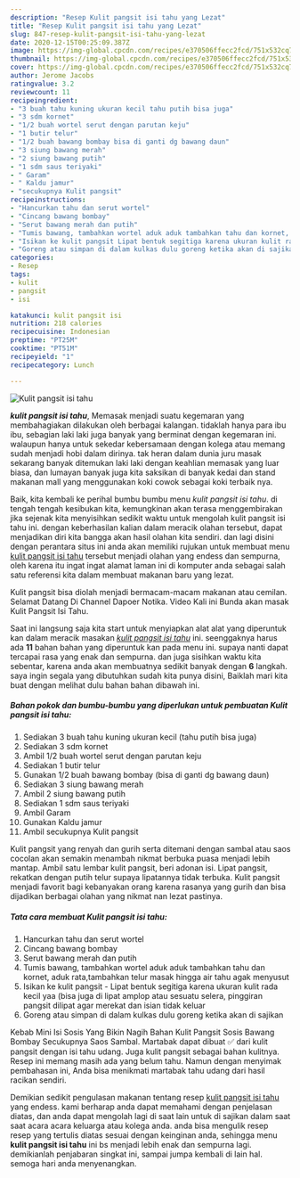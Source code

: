```yaml
---
description: "Resep Kulit pangsit isi tahu yang Lezat"
title: "Resep Kulit pangsit isi tahu yang Lezat"
slug: 847-resep-kulit-pangsit-isi-tahu-yang-lezat
date: 2020-12-15T00:25:09.387Z
image: https://img-global.cpcdn.com/recipes/e370506ffecc2fcd/751x532cq70/kulit-pangsit-isi-tahu-foto-resep-utama.jpg
thumbnail: https://img-global.cpcdn.com/recipes/e370506ffecc2fcd/751x532cq70/kulit-pangsit-isi-tahu-foto-resep-utama.jpg
cover: https://img-global.cpcdn.com/recipes/e370506ffecc2fcd/751x532cq70/kulit-pangsit-isi-tahu-foto-resep-utama.jpg
author: Jerome Jacobs
ratingvalue: 3.2
reviewcount: 11
recipeingredient:
- "3 buah tahu kuning ukuran kecil tahu putih bisa juga"
- "3 sdm kornet"
- "1/2 buah wortel serut dengan parutan keju"
- "1 butir telur"
- "1/2 buah bawang bombay bisa di ganti dg bawang daun"
- "3 siung bawang merah"
- "2 siung bawang putih"
- "1 sdm saus teriyaki"
- " Garam"
- " Kaldu jamur"
- "secukupnya Kulit pangsit"
recipeinstructions:
- "Hancurkan tahu dan serut wortel"
- "Cincang bawang bombay"
- "Serut bawang merah dan putih"
- "Tumis bawang, tambahkan wortel aduk aduk tambahkan tahu dan kornet, aduk rata,tambahkan telur masak hingga air tahu agak menyusut"
- "Isikan ke kulit pangsit Lipat bentuk segitiga karena ukuran kulit rada kecil yaa (bisa juga di lipat amplop atau sesuatu selera, pinggiran pangsit dilipat agar merekat dan isian tidak keluar"
- "Goreng atau simpan di dalam kulkas dulu goreng ketika akan di sajikan"
categories:
- Resep
tags:
- kulit
- pangsit
- isi

katakunci: kulit pangsit isi 
nutrition: 218 calories
recipecuisine: Indonesian
preptime: "PT25M"
cooktime: "PT51M"
recipeyield: "1"
recipecategory: Lunch

---
```



![Kulit pangsit isi tahu](https://img-global.cpcdn.com/recipes/e370506ffecc2fcd/751x532cq70/kulit-pangsit-isi-tahu-foto-resep-utama.jpg)

<b><i>kulit pangsit isi tahu</i></b>, Memasak menjadi suatu kegemaran yang membahagiakan dilakukan oleh berbagai kalangan. tidaklah hanya para ibu ibu, sebagian laki laki juga banyak yang berminat dengan kegemaran ini. walaupun hanya untuk sekedar kebersamaan dengan kolega atau memang sudah menjadi hobi dalam dirinya. tak heran dalam dunia juru masak sekarang banyak ditemukan laki laki dengan keahlian memasak yang luar biasa, dan lumayan banyak juga kita saksikan di banyak kedai dan stand makanan mall yang menggunakan koki cowok sebagai koki terbaik nya.

Baik, kita kembali ke perihal bumbu bumbu menu <i>kulit pangsit isi tahu</i>. di tengah tengah kesibukan kita, kemungkinan akan terasa menggembirakan jika sejenak kita menyisihkan sedikit waktu untuk mengolah kulit pangsit isi tahu ini. dengan keberhasilan kalian dalam meracik olahan tersebut, dapat menjadikan diri kita bangga akan hasil olahan kita sendiri. dan lagi disini dengan perantara situs ini anda akan memiliki rujukan untuk membuat menu <u>kulit pangsit isi tahu</u> tersebut menjadi olahan yang endess dan sempurna, oleh karena itu ingat ingat alamat laman ini di komputer anda sebagai salah satu referensi kita dalam membuat makanan baru yang lezat.

Kulit pangsit bisa diolah menjadi bermacam-macam makanan atau cemilan. Selamat Datang Di Channel Dapoer Notika. Video Kali ini Bunda akan masak Kulit Pangsit Isi Tahu.


Saat ini langsung saja kita start untuk menyiapkan alat alat yang diperuntuk kan dalam meracik masakan <u><i>kulit pangsit isi tahu</i></u> ini. seenggaknya harus ada <b>11</b> bahan bahan yang diperuntuk kan pada menu ini. supaya nanti dapat tercapai rasa yang enak dan sempurna. dan juga sisihkan waktu kita sebentar, karena anda akan membuatnya sedikit banyak dengan <b>6</b> langkah. saya ingin segala yang dibutuhkan sudah kita punya disini, Baiklah mari kita buat dengan melihat dulu bahan bahan dibawah ini.

<!--inarticleads1-->

##### Bahan pokok dan bumbu-bumbu yang diperlukan untuk pembuatan Kulit pangsit isi tahu:

1. Sediakan 3 buah tahu kuning ukuran kecil (tahu putih bisa juga)
1. Sediakan 3 sdm kornet
1. Ambil 1/2 buah wortel serut dengan parutan keju
1. Sediakan 1 butir telur
1. Gunakan 1/2 buah bawang bombay (bisa di ganti dg bawang daun)
1. Sediakan 3 siung bawang merah
1. Ambil 2 siung bawang putih
1. Sediakan 1 sdm saus teriyaki
1. Ambil  Garam
1. Gunakan  Kaldu jamur
1. Ambil secukupnya Kulit pangsit


Kulit pangsit yang renyah dan gurih serta ditemani dengan sambal atau saos cocolan akan semakin menambah nikmat berbuka puasa menjadi lebih mantap. Ambil satu lembar kulit pangsit, beri adonan isi. Lipat pangsit, rekatkan dengan putih telur supaya lipatannya tidak terbuka. Kulit pangsit menjadi favorit bagi kebanyakan orang karena rasanya yang gurih dan bisa dijadikan berbagai olahan yang nikmat nan lezat pastinya. 

<!--inarticleads2-->

##### Tata cara membuat Kulit pangsit isi tahu:

1. Hancurkan tahu dan serut wortel
1. Cincang bawang bombay
1. Serut bawang merah dan putih
1. Tumis bawang, tambahkan wortel aduk aduk tambahkan tahu dan kornet, aduk rata,tambahkan telur masak hingga air tahu agak menyusut
1. Isikan ke kulit pangsit - Lipat bentuk segitiga karena ukuran kulit rada kecil yaa (bisa juga di lipat amplop atau sesuatu selera, pinggiran pangsit dilipat agar merekat dan isian tidak keluar
1. Goreng atau simpan di dalam kulkas dulu goreng ketika akan di sajikan


Kebab Mini Isi Sosis Yang Bikin Nagih Bahan Kulit Pangsit Sosis Bawang Bombay Secukupnya Saos Sambal. Martabak dapat dibuat ✅ dari kulit pangsit dengan isi tahu udang. Juga kulit pangsit sebagai bahan kulitnya. Resep ini memang masih ada yang belum tahu. Namun dengan menyimak pembahasan ini, Anda bisa menikmati martabak tahu udang dari hasil racikan sendiri. 

Demikian sedikit pengulasan makanan tentang resep <u>kulit pangsit isi tahu</u> yang endess. kami berharap anda dapat memahami dengan penjelasan diatas, dan anda dapat mengolah lagi di saat lain untuk di sajikan dalam saat saat acara acara keluarga atau kolega anda. anda bisa mengulik resep resep yang tertulis diatas sesuai dengan keinginan anda, sehingga menu <b>kulit pangsit isi tahu</b> ini bs menjadi lebih enak dan sempurna lagi. demikianlah penjabaran singkat ini, sampai jumpa kembali di lain hal. semoga hari anda menyenangkan.
